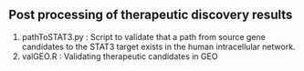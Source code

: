 ## Post processing of therapeutic discovery results
1. pathToSTAT3.py : Script to validate that a path from source gene candidates to the STAT3 target exists in the human intracellular network.
2. valGEO.R : Validating therapeutic candidates in GEO


